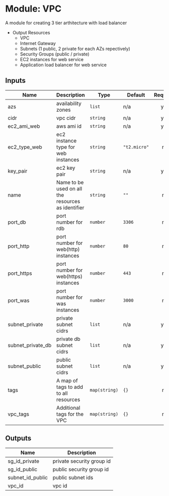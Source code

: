 # Module: VPC

A module for creating 3 tier arthitecture with load balancer

* Output Resources
    * VPC 
    * Internet Gateway
    * Subnets (1 public, 2 private for each AZs repectively)
    * Security Groups (public / private)
    * EC2 instances for web service
    * Application load balancer for web service

## Inputs

| Name | Description | Type | Default | Required |
|------|-------------|------|---------|:--------:|
| azs | availability zones | `list` | n/a | yes |
| cidr | vpc cidr | `string` | n/a | yes |
| ec2\_ami\_web | aws ami id | `string` | n/a | yes |
| ec2\_type\_web | ec2 instance type for web instances | `string` | `"t2.micro"` | no |
| key\_pair | ec2 key pair | `string` | n/a | yes |
| name | Name to be used on all the resources as identifier | `string` | `""` | no |
| port\_db | port number for rdb | `number` | `3306` | no |
| port\_http | port number for web(http) instances | `number` | `80` | no |
| port\_https | port number for web(https) instances | `number` | `443` | no |
| port\_was | port number for was instances | `number` | `3000` | no |
| subnet\_private | private subnet cidrs | `list` | n/a | yes |
| subnet\_private\_db | private db subnet cidrs | `list` | n/a | yes |
| subnet\_public | public subnet cidrs | `list` | n/a | yes |
| tags | A map of tags to add to all resources | `map(string)` | `{}` | no |
| vpc\_tags | Additional tags for the VPC | `map(string)` | `{}` | no |

## Outputs

| Name | Description |
|------|-------------|
| sg\_id\_private | private security group id |
| sg\_id\_public | public security group id |
| subnet\_id\_public | public subnet ids |
| vpc\_id | vpc id |

